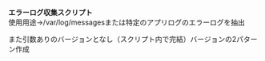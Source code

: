 **エラーログ収集スクリプト**  
使用用途→/var/log/messagesまたは特定のアプリログのエラーログを抽出  

また引数ありのバージョンとなし（スクリプト内で完結）バージョンの2パターン作成  
